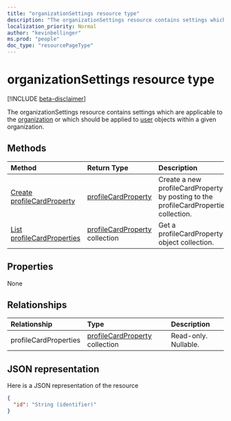 ```yaml
---
title: "organizationSettings resource type"
description: "The organizationSettings resource contains settings which are applicable to the organization or the user objects within it."
localization_priority: Normal
author: "kevinbellinger"
ms.prod: "people"
doc_type: "resourcePageType"
---
```


# organizationSettings resource type

[!INCLUDE [beta-disclaimer](../../includes/beta-disclaimer.md)]

The organizationSettings resource contains settings which are applicable to the [organization](organization.md) or which should be applied to [user](user.md) objects within a given organization.

## Methods

| Method       | Return Type | Description |
|:-------------|:------------|:------------|
| [Create profileCardProperty](../api/organizationsettings-post-profilecardproperties.md) | [profileCardProperty](profilecardproperty.md) | Create a new profileCardProperty by posting to the profileCardProperties collection. |
| [List profileCardProperties](../api/organizationsettings-list-profilecardproperties.md) | [profileCardProperty](profilecardproperty.md) collection | Get a profileCardProperty object collection. |

## Properties

None

## Relationships

| Relationship | Type        | Description |
|:-------------|:------------|:------------|
|profileCardProperties|[profileCardProperty](profilecardproperty.md) collection| Read-only. Nullable.|

## JSON representation

Here is a JSON representation of the resource

<!-- {
  "blockType": "resource",
  "optionalProperties": [

  ],
  "@odata.type": "microsoft.graph.organizationSettings",
  "baseType": "",
  "keyProperty": "id"
}-->

```json
{
  "id": "String (identifier)"
}
```
<!-- uuid: 16cd6b66-4b1a-43a1-adaf-3a886856ed98
2019-02-04 14:57:30 UTC -->
<!-- {
  "type": "#page.annotation",
  "description": "organizationSettings resource",
  "keywords": "",
  "section": "documentation",
  "tocPath": ""
}-->

